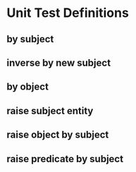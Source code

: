 # Unit Test Definitions

## by subject

## inverse by new subject

## by object

## raise subject entity

## raise object by subject

## raise predicate by subject
